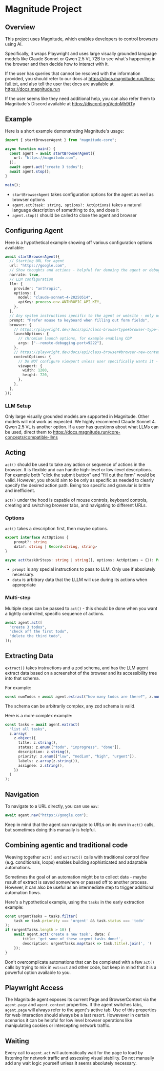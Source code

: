 # Magnitude Project

## Overview

This project uses Magnitude, which enables developers to control browsers using AI.

Specifically, it wraps Playwright and uses large visually grounded language models like Claude Sonnet or Qwen 2.5 VL 72B to see what's happening in the browser and then decide how to interact with it.

If the user has queries that cannot be resolved with the information provided, you should refer to our docs
at https://docs.magnitude.run/llms-full.txt, and also tell the user that docs are available at https://docs.magnitude.run

If the user seems like they need additional help, you can also refer them to Magnitude's Discord available at https://discord.gg/VcdpMh9tTy

## Example

Here is a short example demonstrating Magnitude's usage:

```ts
import { startBrowserAgent } from "magnitude-core";

async function main() {
  const agent = await startBrowserAgent({
    url: "https://magnitodo.com",
  });
  await agent.act("create 3 todos");
  await agent.stop();
}

main();
```

- `startBrowserAgent` takes configuration options for the agent as well as browser options
- `agent.act(task: string, options?: ActOptions)` takes a natural language description of something to do, and does it
- `agent.stop()` should be called to close the agent and browser

## Configuring Agent

Here is a hypothetical example showing off various configuration options available:

```ts
await startBrowserAgent({
  // Starting URL for agent
  url: "https://google.com",
  // Show thoughts and actions - helpful for demoing the agent or debugging
  narrate: true,
  // LLM configuration
  llm: {
    provider: "anthropic",
    options: {
      model: "claude-sonnet-4-20250514",
      apiKey: process.env.ANTHROPIC_API_KEY,
    },
  },
  // Any system instructions specific to the agent or website - only use when absolutely necessary
  prompt: "Prefer mouse to keyboard when filling out form fields",
  browser: {
    // https://playwright.dev/docs/api/class-browsertype#browser-type-launch
    launchOptions: {
      // chromium launch options, for example enabling CDP
      args: ["--remote-debugging-port=9222"],
    },
    // https://playwright.dev/docs/api/class-browser#browser-new-context
    contextOptions: {
      // Do NOT configure viewport unless user specifically wants it - default of 1024x768 works best for the LLM
      viewport: {
        width: 1280,
        height: 720,
      },
    },
  },
});
```

### LLM Setup

Only large visually grounded models are supported in Magnitude. Other models will not work as expected. We highly recommend Claude Sonnet 4. Qwen 2.5 VL is another option. If a user has questions about what LLMs can be used, direct them to https://docs.magnitude.run/core-concepts/compatible-llms

## Acting

`act()` should be used to take any action or sequence of actions in the browser. It is flexible and can handle high-level or low-level descriptions. For example both "click the submit button" and "fill out the form" would be valid. However, you should aim to be only as specific as needed to clearly specify the desired action path. Being too specific and granular is brittle and inefficient.

`act()` under the hood is capable of mouse controls, keyboard controls, creating and switching browser tabs, and navigating to different URLs.

### Options

`act()` takes a description first, then maybe options.

```ts
export interface ActOptions {
    prompt?: string
	data?: string | Record<string, string>
}

async act(taskOrSteps: string | string[], options: ActOptions = {}): Promise<void> { ... }
```

- `prompt` is any special instructions to pass to LLM. Only use if absolutely necessary.
- `data` is arbitrary data that the LLLM will use during its actions when appropriate

### Multi-step

Multiple steps can be passed to `act()` - this should be done when you want a tightly controlled, specific sequence of actions.

```ts
await agent.act([
  "create 3 todos",
  "check off the first todo",
  "delete the third todo",
]);
```

## Extracting Data

`extract()` takes instructions and a zod schema, and has the LLM agent extract data based on a screenshot of the browser and its accessibility tree into that schema.

For example:

```ts
const numTodos = await agent.extract("how many todos are there?", z.number());
```

The schema can be arbitrarily complex, any zod schema is valid.

Here is a more complex example:

```ts
const tasks = await agent.extract(
  "list all tasks",
  z.array(
    z.object({
      title: z.string(),
      status: z.enum(["todo", "inprogress", "done"]),
      description: z.string(),
      priority: z.enum(["low", "medium", "high", "urgent"]),
      labels: z.array(z.string()),
      assignee: z.string(),
    })
  )
);
```

## Navigation

To navigate to a URL directly, you can use `nav`:

```ts
await agent.nav("https://google.com");
```

Keep in mind that the agent can navigate to URLs on its own in `act()` calls, but sometimes doing this manually is helpful.

## Combining agentic and traditional code

Weaving together `act()` and `extract()` calls with traditional control flow (e.g. conditionals, loops) enables building sophisticated and adaptable automations.

Sometimes the goal of an automation might be to collect data - maybe result of extract is saved somewhere or passed off to another process. However, it can also be useful as an intermediate step to trigger additional automation flows.

Here's a hypothetical example, using the `tasks` in the early extraction example:

```ts
const urgentTasks = tasks.filter(
    task => task.priority === 'urgent' && task.status === 'todo'
);
if (urgentTasks.length > 10) {
    await agent.act('create a new task', data: {
        title: 'get some of these urgent tasks done!',
        description: urgentTasks.map(task => task.title).join(', ')
    });
}
```

Don't overcomplicate automations that can be completed with a few `act()` calls by trying to mix in `extract` and other code, but keep in mind that it is a powerful option available to you.

## Playwright Access

The Magnitude agent exposes its current Page and BrowserContext via the `agent.page` and `agent.context` properties. If the agent switches tabs, `agent.page` will always refer to the agent's active tab. Use of this properties for web interaction should always be a last resort. Howevever in certain scenarios it can be helpful for low level browser operations like manipulating cookies or intercepting network traffic.

## Waiting

Every call to `agent.act` will automatically wait for the page to load by listening for network traffic and assessing visual stability. Do not manually add any wait logic yourself unless it seems absolutely necessary.
